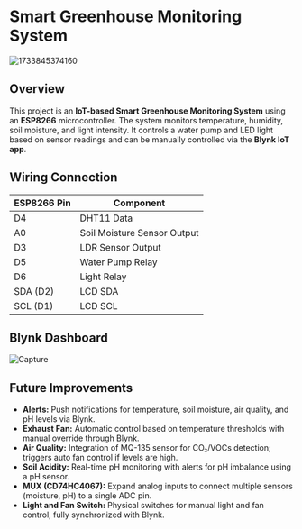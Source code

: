 # Smart Greenhouse Monitoring System
![1733845374160](https://github.com/user-attachments/assets/b89abed2-1702-483c-8f2f-66445e0545a0)

## Overview
This project is an **IoT-based Smart Greenhouse Monitoring System** using an **ESP8266** microcontroller. The system monitors temperature, humidity, soil moisture, and light intensity. It controls a water pump and LED light based on sensor readings and can be manually controlled via the **Blynk IoT app**.

## Wiring Connection
| ESP8266 Pin | Component |
|------------|------------|
| D4         | DHT11 Data |
| A0         | Soil Moisture Sensor Output |
| D3         | LDR Sensor Output |
| D5         | Water Pump Relay |
| D6         | Light Relay |
| SDA (D2)   | LCD SDA |
| SCL (D1)   | LCD SCL |

## Blynk Dashboard
![Capture](https://github.com/user-attachments/assets/555f60c0-55ea-44f4-9291-b3055cf904ea)

## Future Improvements
- **Alerts:** Push notifications for temperature, soil moisture, air quality, and pH levels via Blynk.  
- **Exhaust Fan:** Automatic control based on temperature thresholds with manual override through Blynk.  
- **Air Quality:** Integration of MQ-135 sensor for CO₂/VOCs detection; triggers auto fan control if levels are high.  
- **Soil Acidity:** Real-time pH monitoring with alerts for pH imbalance using a pH sensor.  
- **MUX (CD74HC4067):** Expand analog inputs to connect multiple sensors (moisture, pH) to a single ADC pin.  
- **Light and Fan Switch:** Physical switches for manual light and fan control, fully synchronized with Blynk.  
